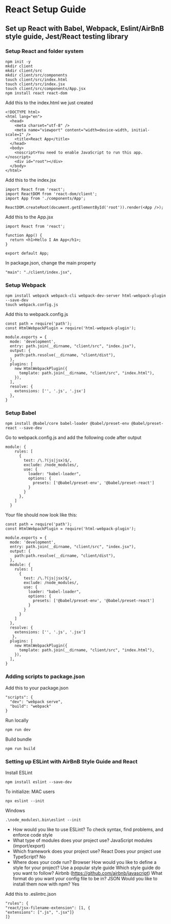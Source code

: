 # React Setup Guide

## Set up React with Babel, Webpack, Eslint/AirBnB style guide, Jest/React testing library

### Setup React and folder system

```
npm init -y
mkdir client
mkdir client/src
mkdir client/src/components
touch client/src/index.html
touch client/src/index.jsx
touch client/src/components/App.jsx
npm install react react-dom
```

Add this to the index.html we just created
```
<!DOCTYPE html>
<html lang="en">
  <head>
    <meta charset="utf-8" />
    <meta name="viewport" content="width=device-width, initial-scale=1" />
    <title>React App</title>
  </head>
  <body>
    <noscript>You need to enable JavaScript to run this app.</noscript>
    <div id="root"></div>
  </body>
</html>
```
Add this to the index.jsx
```
import React from 'react';
import ReactDOM from 'react-dom/client';
import App from './components/App';

ReactDOM.createRoot(document.getElementById('root')).render(<App />);
```
Add this to the App.jsx
```
import React from 'react';

function App() {
  return <h1>Hello I Am App</h1>;
}

export default App;
```
In package.json, change the main property
```
"main": "./client/index.jsx",
```

### Setup Webpack

```
npm install webpack webpack-cli webpack-dev-server html-webpack-plugin --save-dev
touch webpack.config.js
```
Add this to webpack.config.js
```
const path = require('path');
const HtmlWebpackPlugin = require('html-webpack-plugin');

module.exports = {
  mode: 'development',
  entry: path.join(__dirname, "client/src", "index.jsx"),
  output: {
    path:path.resolve(__dirname, "client/dist"),
  },
  plugins: [
    new HtmlWebpackPlugin({
      template: path.join(__dirname, "client/src", "index.html"),
    }),
  ],
  resolve: {
    extensions: ['', '.js', '.jsx']
  },
}
```

### Setup Babel

```
npm install @babel/core babel-loader @babel/preset-env @babel/preset-react --save-dev
```
Go to webpack.config.js and add the following code after output
```
module: {
    rules: [
      {
        test: /\.?(js|jsx)$/,
        exclude: /node_modules/,
        use: {
          loader: "babel-loader",
          options: {
            presets: ['@babel/preset-env', '@babel/preset-react']
          }
        }
      },
    ]
  }
```
Your file should now look like this:
```
const path = require('path');
const HtmlWebpackPlugin = require('html-webpack-plugin');

module.exports = {
  mode: 'development',
  entry: path.join(__dirname, "client/src", "index.jsx"),
  output: {
    path:path.resolve(__dirname, "client/dist"),
  },
  module: {
    rules: [
      {
        test: /\.?(js|jsx)$/,
        exclude: /node_modules/,
        use: {
          loader: "babel-loader",
          options: {
            presets: ['@babel/preset-env', '@babel/preset-react']
          }
        }
      }
    ]
  },
  resolve: {
    extensions: ['', '.js', '.jsx']
   },
  plugins: [
    new HtmlWebpackPlugin({
      template: path.join(__dirname, "client/src", "index.html"),
    }),
  ],
}
```

### Adding scripts to package.json

Add this to your package.json
```
"scripts": {
  "dev": "webpack serve",
  "build": "webpack"
}
```
Run locally
```
npm run dev
```
Build bundle
```
npm run build
```

### Setting up ESLint with AirBnB Style Guide and React

Install ESLint
```
npm install eslint --save-dev
```
To initialize:
MAC users
```
npx eslint --init
```
Windows
```
.\node_modules\.bin\eslint --init
```
- How would you like to use ESLint? To check syntax, find problems, and enforce code style
- What type of modules does your project use? JavaScript modules (import/export)
- Which framework does your project use? React
Does your project use TypeScript? No
- Where does your code run? Browser
How would you like to define a style for your project? Use a popular style guide
Which style guide do you want to follow? Airbnb (https://github.com/airbnb/javascript)
What format do you want your config file to be in? JSON
Would you like to install them now with npm? Yes

Add this to .eslintrc.json
```
"rules": {
"react/jsx-filename-extension": [1, {
"extensions": [".js", ".jsx"]}
]}
```


